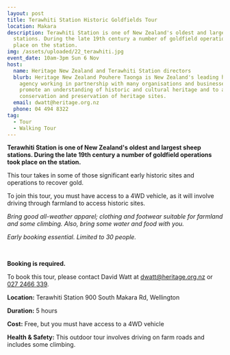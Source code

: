 ```yaml
---
layout: post
title: Terawhiti Station Historic Goldfields Tour
location: Makara
description: Terawhiti Station is one of New Zealand's oldest and largest sheep
  stations. During the late 19th century a number of goldfield operations took
  place on the station.
img: /assets/uploaded/22_terawhiti.jpg
event_date: 10am-3pm Sun 6 Nov
host:
  name: Heritage New Zealand and Terawhiti Station directors
  blurb: Heritage New Zealand Pouhere Taonga is New Zealand's leading heritage
    agency working in partnership with many organisations and businesses to
    promote an understanding of historic and cultural heritage and to assist
    conservation and preservation of heritage sites.
  email: dwatt@heritage.org.nz
  phone: 04 494 8322
tag:
  - Tour
  - Walking Tour
---
```

**Terawhiti Station is one of New Zealand's oldest and largest sheep stations. During the late 19th century a number of goldfield operations took place on the station.**

This tour takes in some of those significant early historic sites and operations to recover gold.

To join this tour, you must have access to a 4WD vehicle, as it will involve driving through farmland to access historic sites.

*Bring good all-weather apparel; clothing and footwear suitable for farmland and some climbing. Also, bring some water and food with you.*

*Early booking essential. Limited to 30 people.*

<br>

**Booking is required.**

To book this tour, please contact David Watt at [dwatt@heritage.org.nz](mailto:dwatt@heritage.org.nz) or [027 2466 339](tel:+64272466339).

**Location:** Terawhiti Station 900 South Makara Rd, Wellington

**Duration:** 5 hours

**Cost:** Free, but you must have access to a 4WD vehicle

**Health & Safety:** This outdoor tour involves driving on farm roads and includes some climbing.